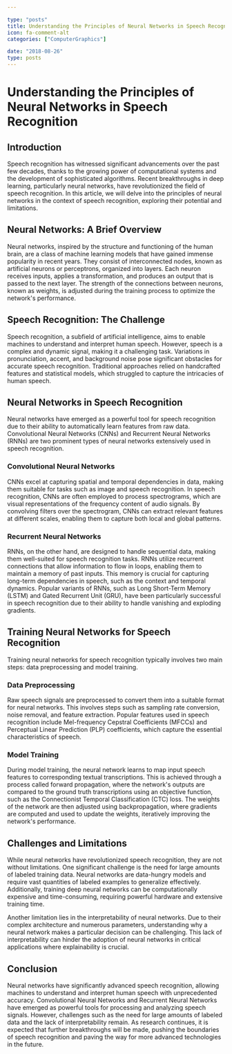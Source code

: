```yaml
---

type: "posts"
title: Understanding the Principles of Neural Networks in Speech Recognition
icon: fa-comment-alt
categories: ["ComputerGraphics"]

date: "2018-08-26"
type: posts
---
```





# Understanding the Principles of Neural Networks in Speech Recognition

## Introduction

Speech recognition has witnessed significant advancements over the past few decades, thanks to the growing power of computational systems and the development of sophisticated algorithms. Recent breakthroughs in deep learning, particularly neural networks, have revolutionized the field of speech recognition. In this article, we will delve into the principles of neural networks in the context of speech recognition, exploring their potential and limitations.

## Neural Networks: A Brief Overview

Neural networks, inspired by the structure and functioning of the human brain, are a class of machine learning models that have gained immense popularity in recent years. They consist of interconnected nodes, known as artificial neurons or perceptrons, organized into layers. Each neuron receives inputs, applies a transformation, and produces an output that is passed to the next layer. The strength of the connections between neurons, known as weights, is adjusted during the training process to optimize the network's performance.

## Speech Recognition: The Challenge

Speech recognition, a subfield of artificial intelligence, aims to enable machines to understand and interpret human speech. However, speech is a complex and dynamic signal, making it a challenging task. Variations in pronunciation, accent, and background noise pose significant obstacles for accurate speech recognition. Traditional approaches relied on handcrafted features and statistical models, which struggled to capture the intricacies of human speech.

## Neural Networks in Speech Recognition

Neural networks have emerged as a powerful tool for speech recognition due to their ability to automatically learn features from raw data. Convolutional Neural Networks (CNNs) and Recurrent Neural Networks (RNNs) are two prominent types of neural networks extensively used in speech recognition.

### Convolutional Neural Networks

CNNs excel at capturing spatial and temporal dependencies in data, making them suitable for tasks such as image and speech recognition. In speech recognition, CNNs are often employed to process spectrograms, which are visual representations of the frequency content of audio signals. By convolving filters over the spectrogram, CNNs can extract relevant features at different scales, enabling them to capture both local and global patterns.

### Recurrent Neural Networks

RNNs, on the other hand, are designed to handle sequential data, making them well-suited for speech recognition tasks. RNNs utilize recurrent connections that allow information to flow in loops, enabling them to maintain a memory of past inputs. This memory is crucial for capturing long-term dependencies in speech, such as the context and temporal dynamics. Popular variants of RNNs, such as Long Short-Term Memory (LSTM) and Gated Recurrent Unit (GRU), have been particularly successful in speech recognition due to their ability to handle vanishing and exploding gradients.

## Training Neural Networks for Speech Recognition

Training neural networks for speech recognition typically involves two main steps: data preprocessing and model training.

### Data Preprocessing

Raw speech signals are preprocessed to convert them into a suitable format for neural networks. This involves steps such as sampling rate conversion, noise removal, and feature extraction. Popular features used in speech recognition include Mel-frequency Cepstral Coefficients (MFCCs) and Perceptual Linear Prediction (PLP) coefficients, which capture the essential characteristics of speech.

### Model Training

During model training, the neural network learns to map input speech features to corresponding textual transcriptions. This is achieved through a process called forward propagation, where the network's outputs are compared to the ground truth transcriptions using an objective function, such as the Connectionist Temporal Classification (CTC) loss. The weights of the network are then adjusted using backpropagation, where gradients are computed and used to update the weights, iteratively improving the network's performance.

## Challenges and Limitations

While neural networks have revolutionized speech recognition, they are not without limitations. One significant challenge is the need for large amounts of labeled training data. Neural networks are data-hungry models and require vast quantities of labeled examples to generalize effectively. Additionally, training deep neural networks can be computationally expensive and time-consuming, requiring powerful hardware and extensive training time.

Another limitation lies in the interpretability of neural networks. Due to their complex architecture and numerous parameters, understanding why a neural network makes a particular decision can be challenging. This lack of interpretability can hinder the adoption of neural networks in critical applications where explainability is crucial.

## Conclusion

Neural networks have significantly advanced speech recognition, allowing machines to understand and interpret human speech with unprecedented accuracy. Convolutional Neural Networks and Recurrent Neural Networks have emerged as powerful tools for processing and analyzing speech signals. However, challenges such as the need for large amounts of labeled data and the lack of interpretability remain. As research continues, it is expected that further breakthroughs will be made, pushing the boundaries of speech recognition and paving the way for more advanced technologies in the future.